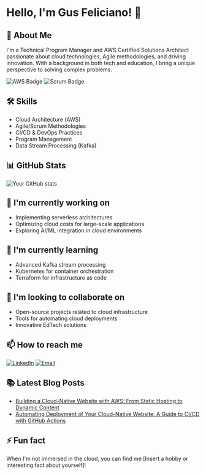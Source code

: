 # Hello, I'm Gus Feliciano! 👋

## 🚀 About Me
I'm a Technical Program Manager and AWS Certified Solutions Architect passionate about cloud technologies, Agile methodologies, and driving innovation. With a background in both tech and education, I bring a unique perspective to solving complex problems.

![AWS Badge](https://img.shields.io/badge/-AWS%20Certified-232F3E?style=flat-square&logo=amazon-aws&logoColor=white)
![Scrum Badge](https://img.shields.io/badge/-Certified%20Scrum%20Master-blue?style=flat-square&logo=scrumalliance&logoColor=white)

## 🛠 Skills
- Cloud Architecture (AWS)
- Agile/Scrum Methodologies
- CI/CD & DevOps Practices
- Program Management
- Data Stream Processing (Kafka)

## 📊 GitHub Stats
![Your GitHub stats](https://github-readme-stats.vercel.app/api?username=YourGitHubUsername&show_icons=true&theme=radical)

## 🔭 I'm currently working on
- Implementing serverless architectures
- Optimizing cloud costs for large-scale applications
- Exploring AI/ML integration in cloud environments

## 🌱 I'm currently learning
- Advanced Kafka stream processing
- Kubernetes for container orchestration
- Terraform for infrastructure as code

## 👯 I'm looking to collaborate on
- Open-source projects related to cloud infrastructure
- Tools for automating cloud deployments
- Innovative EdTech solutions

## 📫 How to reach me
[![LinkedIn](https://img.shields.io/badge/-LinkedIn-0077B5?style=flat-square&logo=linkedin&logoColor=white)](https://www.linkedin.com/in/YourLinkedInProfile)
[![Email](https://img.shields.io/badge/-Email-D14836?style=flat-square&logo=gmail&logoColor=white)](mailto:Gus.Feliciano@outlook.com)

## 📚 Latest Blog Posts
<!-- BLOG-POST-LIST:START -->
- [Building a Cloud-Native Website with AWS: From Static Hosting to Dynamic Content](#)
- [Automating Deployment of Your Cloud-Native Website: A Guide to CI/CD with GitHub Actions](#)
<!-- BLOG-POST-LIST:END -->

## ⚡ Fun fact
When I'm not immersed in the cloud, you can find me [Insert a hobby or interesting fact about yourself]!

<!--
**gusfeliciano/gusfeliciano** is a ✨ _special_ ✨ repository because its `README.md` (this file) appears on your GitHub profile.

Here are some ideas to get you started:

- 🔭 I’m currently working on ...
- 🌱 I’m currently learning ...
- 👯 I’m looking to collaborate on ...
- 🤔 I’m looking for help with ...
- 💬 Ask me about ...
- 📫 How to reach me: ...
- 😄 Pronouns: ...
- ⚡ Fun fact: ...
-->
